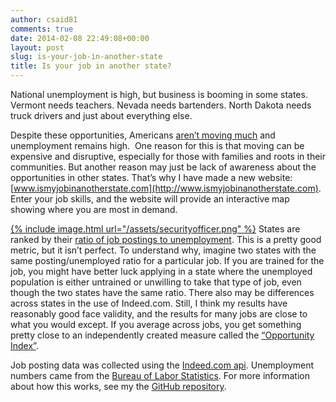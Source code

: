 ```yaml
---
author: csaid81
comments: true
date: 2014-02-08 22:49:08+00:00
layout: post
slug: is-your-job-in-another-state
title: Is your job in another state?
---
```


National unemployment is high, but business is booming in some states. Vermont needs teachers. Nevada needs bartenders. North Dakota needs truck drivers and just about everything else.

Despite these opportunities, Americans [aren’t moving much](http://www.washingtonmonthly.com/magazine/november_december_2013/features/stay_put_young_man047332.php?page=all) and unemployment remains high.  One reason for this is that moving can be expensive and disruptive, especially for those with families and roots in their communities. But another reason may just be lack of awareness about the opportunities in other states. That’s why I have made a new website: [www.ismyjobinanotherstate.com](http://www.ismyjobinanotherstate.com). Enter your job skills, and the website will provide an interactive map showing where you are most in demand.

[{% include image.html url="/assets/securityofficer.png" %}](http://www.ismyjobinanotherstate.com)
States are ranked by their [ratio of job postings to unemployment](https://www.fas.org/sgp/crs/misc/R42943.pdf). This is a pretty good metric, but it isn’t perfect. To understand why, imagine two states with the same posting/unemployed ratio for a particular job. If you are trained for the job, you might have better luck applying in a state where the unemployed population is either untrained or unwilling to take that type of job, even though the two states have the same ratio. There also may be differences across states in the use of Indeed.com. Still, I think my results have reasonably good face validity, and the results for many jobs are close to what you would except. If you average across jobs, you get something pretty close to an independently created measure called the [“Opportunity Index”](http://www.washingtonmonthly.com/magazine/november_december_2013/features/the_2013_opportunity_index047357.php).

Job posting data was collected using the [Indeed.com api](https://ads.indeed.com/jobroll/xmlfeed). Unemployment numbers came from the [Bureau of Labor Statistics](http://www.bls.gov/news.release/laus.t03.htm). For more information about how this works, see my the [GitHub repository](https://github.com/csaid/IsMyJobInAnotherState).
